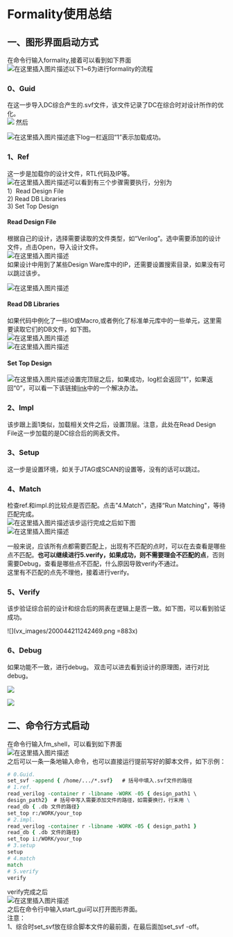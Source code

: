 # Formality使用总结
## 一、图形界面启动方式

在命令行输入formality,接着可以看到如下界面  
![在这里插入图片描述](vx_images/508633511257027.png)以下1~6为进行formality的流程

### 0、Guid

在这一步导入DC综合产生的.svf文件，该文件记录了DC在综合时对设计所作的优化。  
![](vx_images/289123711249696.png)
然后
  
![在这里插入图片描述](vx_images/459963711246251.png)底下log一栏返回“1”表示加载成功。

### 1、Ref

这一步是加载你的设计文件，RTL代码及IP等。  
![在这里插入图片描述](vx_images/214103811242005.png)可以看到有三个步骤需要执行，分别为  
1）Read Design File  
2) Read DB Libraries  
3) Set Top Design

#### Read Design File

根据自己的设计，选择需要读取的文件类型，如“Verilog”。选中需要添加的设计文件，点击Open，导入设计文件。  
![在这里插入图片描述](vx_images/298943811259885.png)  
如果设计中用到了某些Design Ware库中的IP，还需要设置搜索目录，如果没有可以跳过该步。

![在这里插入图片描述](vx_images/495433811236232.png)

#### Read DB Libraries

如果代码中例化了一些IO或Macro,或者例化了标准单元库中的一些单元，这里需要读取它们的DB文件，如下图。  
![在这里插入图片描述](vx_images/492383811254991.png)  
![在这里插入图片描述](vx_images/489303811257489.png)


#### Set Top Design

![在这里插入图片描述](vx_images/147673911258672.png)设置完顶层之后，如果成功，log栏会返回“1”，如果返回“0”，可以看一下该链接[link](https://blog.csdn.net/weixin_43755290/article/details/105097210)中的一个解决办法。

### 2、Impl

该步跟上面1类似，加载相关文件之后，设置顶层。注意，此处在Read Design File这一步加载的是DC综合后的网表文件。

### 3、Setup

这一步是设置环境，如关于JTAG或SCAN的设置等，没有的话可以跳过。

### 4、Match

检查ref.和impl.的比较点是否匹配。点击"4.Match"，选择“Run Matching"，等待匹配完成。  
![在这里插入图片描述](vx_images/471783911247354.png)该步运行完成之后如下图  
![在这里插入图片描述](vx_images/468703911253808.png)

一般来说，应该所有点都需要匹配上，出现有不匹配的点时，可以在去查看是哪些点不匹配。**也可以继续进行5.verify，如果成功，则不需要理会不匹配的点**，否则需要Debug，查看是哪些点不匹配，什么原因导致verify不通过。  
这里有不匹配的点先不理他，接着进行verify。

### 5、Verify

该步验证综合前的设计和综合后的网表在逻辑上是否一致。如下图，可以看到验证成功。  

![](vx_images/200044211242469.png =883x)

### 6、Debug
如果功能不一致，进行debug。  双击可以进去看到设计的原理图，进行对比debug。  

![](vx_images/324441511248998.webp)

![](vx_images/321351511230572.webp)



## 二、命令行方式启动

在命令行输入fm\_shell，可以看到如下界面  
![在这里插入图片描述](vx_images/167714011233522.png)  
之后可以一条一条地输入命令，也可以直接运行提前写好的脚本文件，如下示例：

```tcl
# 0.Guid.
set_svf -append { /home/.../*.svf}   # 括号中填入.svf文件的路径
# 1.ref.
read_verilog -container r -libname -WORK -05 { design_path1 \
design_path2}  # 括号中写入需要添加文件的路径，如需要换行，行末用 \ 
read_db { .db 文件的路径}
set_top r:/WORK/your_top
# 2.impl.
read_verilog -container r -libname -WORK -05 { design_path1 }
read_db { .db 文件的路径}
set_top i:/WORK/your_top
# 3.setup
setup
# 4.match
match
# 5.verify
verify
```
verify完成之后  
![在这里插入图片描述](vx_images/160424511235354.png)  
之后在命令行中输入start\_gui可以打开图形界面。  
注意：  
1、综合时set\_svf放在综合脚本文件的最前面，在最后面加set\_svf -off。